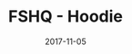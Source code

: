 ---
setID: 1
path: /product/fshq-hoodie-1
date: 2017-11-05
title: FSHQ - Hoodie
description: Sometimes coding requires working in cold environments. It's often hard to find objects which will help combat that pesky chill. Sure, you could wear fingerless gloves or a sweatervest, but why settle for garments that make you look like you can't afford fingers or sleeves. If only someone would create a body covering with a "hood" type of device to cover your head.
price: '400.25'
image1024: https://psdwizard.github.io/fullstackhq-paymongo/assets/FSHQ-Hoodie-1024.png
image150: https://psdwizard.github.io/fullstackhq-paymongo/assets/FSHQ-Hoodie-150.png
image300: https://psdwizard.github.io/fullstackhq-paymongo/assets/FSHQ-Hoodie-300.png
altText: product image
weight: '200 g'
dimensions: ''
materials: ''
OtherInfo: Lorem ipsum dolor sit amet, consectetur adipiscing elit. Curabitur 
---